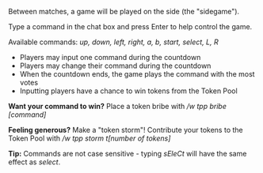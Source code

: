 Between matches, a game will be played on the side (the "sidegame").

Type a command in the chat box and press Enter to help control the game.

Available commands: *up, down, left, right, a, b, start, select, L, R*

* Players may input one command during the countdown
* Players may change their command during the countdown
* When the countdown ends, the game plays the command with the most votes
* Inputting players have a chance to win tokens from the Token Pool

**Want your command to win?** Place a token bribe with */w tpp bribe [command]*

**Feeling generous?** Make a "token storm"! Contribute your tokens to the Token Pool with */w tpp storm t[number of tokens]*

**Tip:** Commands are not case sensitive - typing *sEleCt* will have the same effect as *select*.